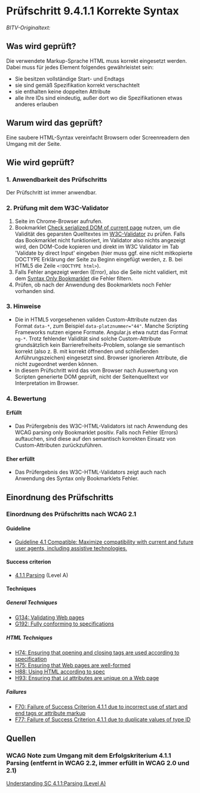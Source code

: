 # Prüfschritt 9.4.1.1 Korrekte Syntax

_BITV-Originaltext:_

## Was wird geprüft?

Die verwendete Markup-Sprache HTML muss korrekt eingesetzt werden. Dabei muss für jedes Element folgendes gewährleistet sein:

-   Sie besitzen vollständige Start- und Endtags
-   sie sind gemäß Spezifikation korrekt verschachtelt
-   sie enthalten keine doppelten Attribute
-   alle ihre IDs sind eindeutig, außer dort wo die Spezifikationen etwas anderes erlauben

## Warum wird das geprüft?

Eine saubere HTML-Syntax vereinfacht Browsern oder Screenreadern den Umgang mit der Seite.

## Wie wird geprüft?

### 1\. Anwendbarkeit des Prüfschritts

Der Prüfschritt ist immer anwendbar.

### 2\. Prüfung mit dem W3C-Validator

1.  Seite im Chrome-Browser aufrufen.
2.  Bookmarklet [Check serialized DOM of current page](https://validator.w3.org/nu/about.html#extras) nutzen, um die Validität des geparsten Quelltextes im [W3C-Validator](https://validator.w3.org/) zu prüfen. Falls das Bookmarklet nicht funktioniert, im Validator also nichts angezeigt wird, den DOM-Code kopieren und direkt im W3C Validator im Tab 'Validate by direct Input' eingeben (hier muss ggf. eine nicht mitkopierte DOCTYPE Erklärung der Seite zu Beginn eingefügt werden, z. B. bei HTML5 die Zeile `<!DOCTYPE html>`).
3.  Falls Fehler angezeigt werden (Error), also die Seite nicht validiert, mit dem [Syntax Only Bookmarklet](https://bitvtest.de/bitv_test/das_testverfahren_im_detail/werkzeugliste.html#parsingerror) die Fehler filtern.
4.  Prüfen, ob nach der Anwendung des Bookmarklets noch Fehler vorhanden sind.

### 3\. Hinweise

-   Die in HTML5 vorgesehenen validen Custom-Attribute nutzen das Format `data-*`, zum Beispiel `data-platznummer="44"`. Manche Scripting Frameworks nutzen eigene Formate. Angular.js etwa nutzt das Format `ng-*`. Trotz fehlender Validität sind solche Custom-Attribute grundsätzlich kein Barrierefreiheits-Problem, solange sie semantisch korrekt (also z. B. mit korrekt öffnenden und schließenden Anführungszeichen) eingesetzt sind. Browser ignorieren Attribute, die nicht zugeordnet werden können.
-   In diesem Prüfschritt wird das vom Browser nach Auswertung von Scripten generierte DOM geprüft, nicht der Seitenquelltext vor Interpretation im Browser.

### 4\. Bewertung

#### Erfüllt

-   Das Prüfergebnis des W3C-HTML-Validators ist nach Anwendung des WCAG parsing only Bookmarklet positiv. Falls noch Fehler (Errors) auftauchen, sind diese auf den semantisch korrekten Einsatz von Custom-Attributen zurückzuführen.

#### Eher erfüllt

-   Das Prüfergebnis des W3C-HTML-Validators zeigt auch nach Anwendung des Syntax only Bookmarklets Fehler.

## Einordnung des Prüfschritts

### Einordnung des Prüfschritts nach WCAG 2.1

#### Guideline

-   [Guideline 4.1 Compatible: Maximize compatibility with current and future user agents, including assistive technologies.](https://www.w3.org/TR/WCAG21/#compatible)

#### Success criterion

-   [4.1.1 Parsing](https://www.w3.org/TR/WCAG21/#parsing) (Level A)

#### Techniques

##### General Techniques

-   [G134: Validating Web pages](https://www.w3.org/WAI/WCAG21/Techniques/general/G134.html)
-   [G192: Fully conforming to specifications](https://www.w3.org/WAI/WCAG21/Techniques/general/G192.html)

##### HTML Techniques

-   [H74: Ensuring that opening and closing tags are used according to specification](https://www.w3.org/WAI/WCAG21/Techniques/html/H74.html)
-   [H75: Ensuring that Web pages are well-formed](https://www.w3.org/WAI/WCAG21/Techniques/html/H75.html)
-   [H88: Using HTML according to spec](https://www.w3.org/WAI/WCAG21/Techniques/html/H88.html)
-   [H93: Ensuring that `id` attributes are unique on a Web page](https://www.w3.org/WAI/WCAG21/Techniques/html/H93.html)

##### Failures

-   [F70: Failure of Success Criterion 4.1.1 due to incorrect use of start and end tags or attribute markup](https://www.w3.org/WAI/WCAG21/Techniques/failures/F70.html)
-   [F77: Failure of Success Criterion 4.1.1 due to duplicate values of type ID](https://www.w3.org/WAI/WCAG21/Techniques/failures/F77.html)

## Quellen

### WCAG Note zum Umgang mit dem Erfolgskriterium 4.1.1 Parsing (entfernt in WCAG 2.2, immer erfüllt in WCAG 2.0 und 2.1)

[Understanding SC 4.1.1:Parsing (Level A)](https://www.w3.org/WAI/WCAG21/Understanding/parsing.html)
